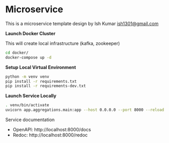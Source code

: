 # Microservice

This is a microservice template design by Ish Kumar <ish1301@gmail.com>

**Launch Docker Cluster**

This will create local infrastructure (kafka, zookeeper)

```sh
cd docker/
docker-compose up -d
```

**Setup Local Virtual Environment**

```sh
python -m venv venv
pip install -r requirements.txt
pip install -r requirements-dev.txt
```

**Launch Service Locally**

```sh
. venv/bin/activate
uvicorn app.aggregations.main:app --host 0.0.0.0 --port 8000 --reload
```

Service documentation

- OpenAPI: http://localhost:8000/docs
- Redoc: http://localhost:8000/redoc
